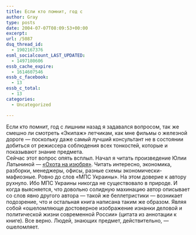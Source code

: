 ```yaml
---
title: Если кто помнит, год с
author: Gray
type: posts
date: 2004-07-07T08:09:53+00:00
excerpt:
url: /5087
dsq_thread_id:
  - 1902167376
esml_socialcount_LAST_UPDATED:
  - 1497180606
essb_cache_expire:
  - 1614607546
essb_c_facebook:
  - 13
essb_c_total:
  - 13
categories:
  - Uncategorized

---
```








Если кто помнит, год с лишним назад я задавался вопросом, так же смешно ли смотреть &#171;Экипаж&#187; летчикам, как мне фильмы о железной дороге &#8212; поскольку даже самый лучший консультант не в состоянии добиться от режиссера соблюдения всех тонкостей, которые и показывают знание предмета.  
Сейчас этот вопрос опять всплыл. Начал я читать произведение Юлии Латыниной &#8212; <a href="http://www.ozon.ru/context/detail/id/1581712/?partner=searchengines" target="_blank">&#171;Охота на изюбря&#187;</a>. Читать интересно, экономика, разборки, менеджеры, офисы, разные схемы экономически-мафиозные. Ровно до слов &#171;МПС Украины&#187;. На этом доверие к автору рухнуло. Ибо МПС Украины никогда не существовало в природе. И когда выясняется, что довольно солидную махинацию автор описывает со слов явно другого автора &#8212; такой же беллетристики &#8212; возникает подозрение, что и остальная книга написана таким же образом. Являя собой &#171;ошеломляюще достоверное изображение изнанки деловой и политической жизни современной России&#187; (цитата из аннотации к книге). Все верно. Людей, знающих предмет, действительно, &#8212; ошеломляет.